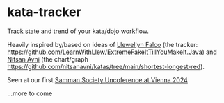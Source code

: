# kata-tracker

Track state and trend of your kata/dojo workflow. 

Heavily inspired by/based on ideas of [Llewellyn Falco](https://github.com/isidore) (the tracker: https://github.com/LearnWithLlew/ExtremeFakeItTillYouMakeIt.Java) 
and [Nitsan Avni](https://github.com/nitsanavni) (the chart/graph https://github.com/nitsanavni/katas/tree/main/shortest-longest-red). 

Seen at our first [Samman Society Uncoference at Vienna 2024](https://www.sammancoaching.org/)

...more to come


